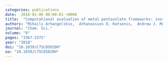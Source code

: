 ```yaml
---
categories: publications
date:  2018-01-06 00:00:01 +0000
title:  "Computational evaluation of metal pentazolate frameworks: inorganic analogues of azolate metal–organic frameworks"
authors: "Mihails Arhangelskis,  Athanassios D. Katsenis,  Andrew J. Morris  and  Tomislav Friščić"
journal: "Chem. Sci."
volume: "9"
pages: "3367-3375"
year: "2018"
doi: "10.1039/C7SC05020H"
oa: "10.1039/C7SC05020H"
---
```


